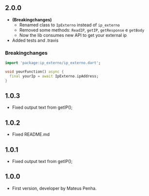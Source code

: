 ## 2.0.0

- **(Breakingchanges)**
  - Renamed class to `IpExterno` instead of `ip_externo`
  - Removed some methods: `ReadIP`, `getIP`, `getResponse` e `getBody`
  - Now the lib consumes new API to get your external ip
- Added tests and .travis

### Breakingchanges

```dart
import 'package:ip_externo/ip_externo.dart';

void yourFunction() async {
  final yourIp = await IpExterno.ipAddress;
}
``` 

## 1.0.3

- Fixed output text from getIP();

## 1.0.2

- Fixed README.md

## 1.0.1

- Fixed output text from getIP();

## 1.0.0

- First version, developer by Mateus Penha.